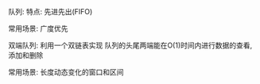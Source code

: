 队列:
  特点:
  先进先出(FIFO)

  常用场景:
    广度优先



双端队列:
  利用一个双链表实现
  队列的头尾两端能在O(1)时间内进行数据的查看,添加和删除

  常用场景:
    长度动态变化的窗口和区间 
